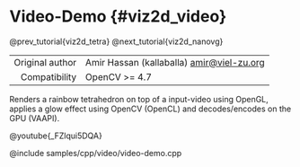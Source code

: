 # Video-Demo {#viz2d_video}

@prev_tutorial{viz2d_tetra}
@next_tutorial{viz2d_nanovg}

|    |    |
| -: | :- |
| Original author | Amir Hassan (kallaballa) <amir@viel-zu.org> |
| Compatibility | OpenCV >= 4.7 |

Renders a rainbow tetrahedron on top of a input-video using OpenGL, applies a glow effect using OpenCV (OpenCL) and decodes/encodes on the GPU (VAAPI).

@youtube{_FZlqui5DQA}

@include samples/cpp/video/video-demo.cpp


